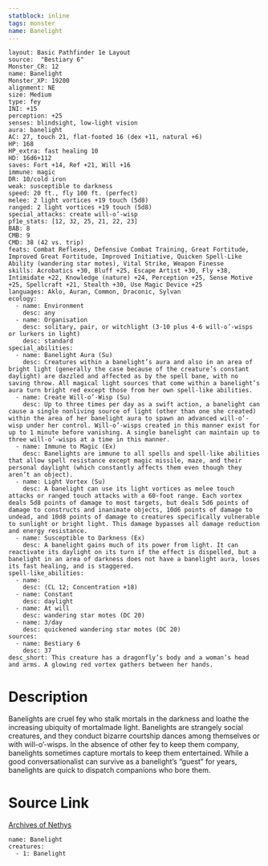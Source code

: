 ```yaml
---
statblock: inline
tags: monster
name: Banelight
---
```

```statblock
layout: Basic Pathfinder 1e Layout
source:  "Bestiary 6"
Monster_CR: 12
name: Banelight
Monster_XP: 19200
alignment: NE
size: Medium
type: fey
INI: +15
perception: +25
senses: blindsight, low-light vision
aura: banelight
AC: 27, touch 21, flat-footed 16 (dex +11, natural +6)
HP: 168
HP_extra: fast healing 10
HD: 16d6+112
saves: Fort +14, Ref +21, Will +16
immune: magic
DR: 10/cold iron
weak: susceptible to darkness
speed: 20 ft., fly 100 ft. (perfect)
melee: 2 light vortices +19 touch (5d8)
ranged: 2 light vortices +19 touch (5d8)
special_attacks: create will-o’-wisp
pf1e_stats: [12, 32, 25, 21, 22, 23]
BAB: 8
CMB: 9
CMD: 38 (42 vs. trip)
feats: Combat Reflexes, Defensive Combat Training, Great Fortitude, Improved Great Fortitude, Improved Initiative, Quicken Spell-Like Ability (wandering star motes), Vital Strike, Weapon Finesse
skills: Acrobatics +30, Bluff +25, Escape Artist +30, Fly +38, Intimidate +22, Knowledge (nature) +24, Perception +25, Sense Motive +25, Spellcraft +21, Stealth +30, Use Magic Device +25
languages: Aklo, Auran, Common, Draconic, Sylvan
ecology:
  - name: Environment
    desc: any
  - name: Organisation
    desc: solitary, pair, or witchlight (3-10 plus 4-6 will-o’-wisps or lurkers in light)
    desc: standard
special_abilities:
  - name: Banelight Aura (Su)
    desc: Creatures within a banelight’s aura and also in an area of bright light (generally the case because of the creature’s constant daylight) are dazzled and affected as by the spell bane, with no saving throw. All magical light sources that come within a banelight’s aura turn bright red except those from her own spell-like abilities.
  - name: Create Will-o’-Wisp (Su)
    desc: Up to three times per day as a swift action, a banelight can cause a single nonliving source of light (other than one she created) within the area of her banelight aura to spawn an advanced will-o’-wisp under her control. Will-o’-wisps created in this manner exist for up to 1 minute before vanishing. A single banelight can maintain up to three will-o’-wisps at a time in this manner.
  - name: Immune to Magic (Ex)
    desc: Banelights are immune to all spells and spell-like abilities that allow spell resistance except magic missile, maze, and their personal daylight (which constantly affects them even though they aren’t an object).
  - name: Light Vortex (Su)
    desc: A banelight can use its light vortices as melee touch attacks or ranged touch attacks with a 60-foot range. Each vortex deals 5d8 points of damage to most targets, but deals 5d6 points of damage to constructs and inanimate objects, 10d6 points of damage to undead, and 10d8 points of damage to creatures specifically vulnerable to sunlight or bright light. This damage bypasses all damage reduction and energy resistance.
  - name: Susceptible to Darkness (Ex)
    desc: A banelight gains much of its power from light. It can reactivate its daylight on its turn if the effect is dispelled, but a banelight in an area of darkness does not have a banelight aura, loses its fast healing, and is staggered.
spell-like_abilities:
  - name:
    desc: (CL 12; Concentration +18)
  - name: Constant
    desc: daylight
  - name: At will
    desc: wandering star motes (DC 20)
  - name: 3/day
    desc: quickened wandering star motes (DC 20)
sources:
  - name: Bestiary 6
    desc: 37
desc_short: This creature has a dragonfly’s body and a woman’s head and arms. A glowing red vortex gathers between her hands.
```
# Description
Banelights are cruel fey who stalk mortals in the darkness and loathe the increasing ubiquity of mortalmade light. Banelights are strangely social creatures, and they conduct bizarre courtship dances among themselves or with will-o’-wisps. In the absence of other fey to keep them company, banelights sometimes capture mortals to keep them entertained. While a good conversationalist can survive as a banelight’s “guest” for years, banelights are quick to dispatch companions who bore them.
# Source Link
[Archives of Nethys](https://aonprd.com/MonsterDisplay.aspx?ItemName=Banelight)
```encounter-table
name: Banelight
creatures:
  - 1: Banelight
```
